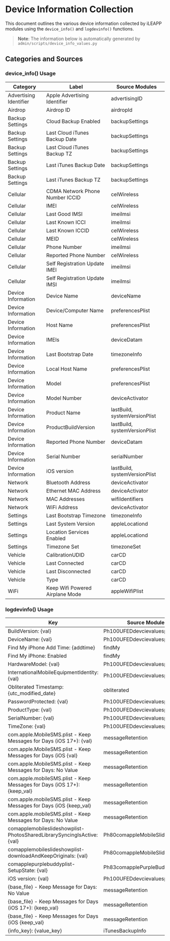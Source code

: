 # Device Information Collection

This document outlines the various device information collected by iLEAPP modules using the `device_info()` and `logdevinfo()` functions.

> **Note**: The information below is automatically generated by `admin/scripts/device_info_values.py`

## Categories and Sources

### device_info() Usage
<!-- DEVICE_INFO_START -->
| Category | Label | Source Modules |
|-----------|-------|----------------|
| Advertising Identifier | Apple Advertising Identifier | advertisingID |
| Airdrop | Airdrop ID | airdropId |
| Backup Settings | Cloud Backup Enabled | backupSettings |
| Backup Settings | Last Cloud iTunes Backup Date | backupSettings |
| Backup Settings | Last Cloud iTunes Backup TZ | backupSettings |
| Backup Settings | Last iTunes Backup Date | backupSettings |
| Backup Settings | Last iTunes Backup TZ | backupSettings |
| Cellular | CDMA Network Phone Number ICCID | celWireless |
| Cellular | IMEI | celWireless |
| Cellular | Last Good IMSI | imeiImsi |
| Cellular | Last Known ICCI | imeiImsi |
| Cellular | Last Known ICCID | celWireless |
| Cellular | MEID | celWireless |
| Cellular | Phone Number | imeiImsi |
| Cellular | Reported Phone Number | celWireless |
| Cellular | Self Registration Update IMEI | imeiImsi |
| Cellular | Self Registration Update IMSI | imeiImsi |
| Device Information | Device Name | deviceName |
| Device Information | Device/Computer Name | preferencesPlist |
| Device Information | Host Name | preferencesPlist |
| Device Information | IMEIs | deviceDatam |
| Device Information | Last Bootstrap Date | timezoneInfo |
| Device Information | Local Host Name | preferencesPlist |
| Device Information | Model | preferencesPlist |
| Device Information | Model Number | deviceActivator |
| Device Information | Product Name | lastBuild, systemVersionPlist |
| Device Information | ProductBuildVersion | lastBuild, systemVersionPlist |
| Device Information | Reported Phone Number | deviceDatam |
| Device Information | Serial Number | serialNumber |
| Device Information | iOS version | lastBuild, systemVersionPlist |
| Network | Bluetooth Address | deviceActivator |
| Network | Ethernet MAC Address | deviceActivator |
| Network | MAC Addresses | wifiIdentifiers |
| Network | WiFi Address | deviceActivator |
| Settings | Last Bootstrap Timezone | timezoneInfo |
| Settings | Last System Version | appleLocationd |
| Settings | Location Services Enabled | appleLocationd |
| Settings | Timezone Set | timezoneSet |
| Vehicle | CalibrationUDID | carCD |
| Vehicle | Last Connected | carCD |
| Vehicle | Last Disconnected | carCD |
| Vehicle | Type | carCD |
| WiFi | Keep Wifi Powered Airplane Mode | appleWifiPlist |
<!-- DEVICE_INFO_END -->

### logdevinfo() Usage
<!-- LOGDEVINFO_START -->
| Key | Source Modules |
|-----|----------------|
| BuildVersion: {val} | Ph100UFEDdevcievaluesplist |
| DeviceName: {val} | Ph100UFEDdevcievaluesplist |
| Find My iPhone Add Time: {addtime} | findMy |
| Find My iPhone: Enabled | findMy |
| HardwareModel: {val} | Ph100UFEDdevcievaluesplist |
| InternationalMobileEquipmentIdentity: {val} | Ph100UFEDdevcievaluesplist |
| Obliterated Timestamp: {utc_modified_date} | obliterated |
| PasswordProtected: {val} | Ph100UFEDdevcievaluesplist |
| ProductType: {val} | Ph100UFEDdevcievaluesplist |
| SerialNumber: {val} | Ph100UFEDdevcievaluesplist |
| TimeZone: {val} | Ph100UFEDdevcievaluesplist |
| com.apple.MobileSMS.plist - Keep Messages for Days (iOS 17+): {val} | messageRetention |
| com.apple.MobileSMS.plist - Keep Messages for Days (iOS {val} | messageRetention |
| com.apple.MobileSMS.plist - Keep Messages for Days: No Value | messageRetention |
| com.apple.mobileSMS.plist - Keep Messages for Days (iOS 17+): {keep_val} | messageRetention |
| com.apple.mobileSMS.plist - Keep Messages for Days (iOS {keep_val} | messageRetention |
| com.apple.mobileSMS.plist - Keep Messages for Days: No Value | messageRetention |
| comapplemobileslideshowplist-PhotosSharedLibrarySyncingIsActive: {val} | Ph80comappleMobileSlideShowPlist |
| comapplemobileslideshowplist-downloadAndKeepOriginals: {val} | Ph80comappleMobileSlideShowPlist |
| comapplepurplebuddyplist-SetupState: {val} | Ph83comapplePurpleBuddyPlist |
| iOS version: {val} | Ph100UFEDdevcievaluesplist |
| {base_file} - Keep Message for Days: No Value | messageRetention |
| {base_file} - Keep Messages for Days (iOS 17+): {keep_val} | messageRetention |
| {base_file} - Keep Messages for Days (iOS {keep_val} | messageRetention |
| {info_key}: {value_key} | iTunesBackupInfo |
<!-- LOGDEVINFO_END -->

